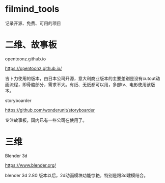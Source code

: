 # filmind_tools

记录开源、免费、可用的项目


# 二维、故事板


opentoonz.github.io

https://opentoonz.github.io/

吉卜力使用的版本，由日本公司开源，意大利商业版本的主要差别是没有cutout动画流程，即骨骼部分，需求不大。有纸、无纸都可以用，多部tv、电影使用该版本。


storyboarder

https://github.com/wonderunit/storyboarder

专注故事板，国内已有一些公司在使用了。



# 三维

Blender 3d

https://www.blender.org/

blender 3d 2.80 版本以后，2d动画模块功能惊艳，特别是跟3d建模结合。

